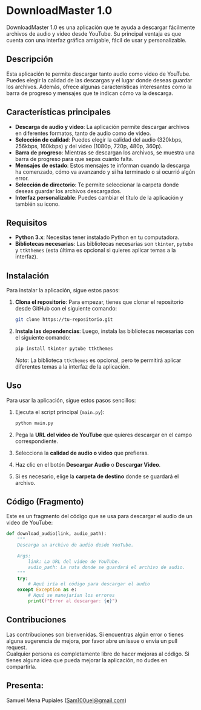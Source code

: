 # DownloadMaster 1.0

DownloadMaster 1.0 es una aplicación que te ayuda a descargar fácilmente archivos de audio y video desde YouTube. Su principal ventaja es que cuenta con una interfaz gráfica amigable, fácil de usar y personalizable.

## Descripción
Esta aplicación te permite descargar tanto audio como video de YouTube. Puedes elegir la calidad de las descargas y el lugar donde deseas guardar los archivos. Además, ofrece algunas características interesantes como la barra de progreso y mensajes que te indican cómo va la descarga.

## Características principales
- **Descarga de audio y video**: La aplicación permite descargar archivos en diferentes formatos, tanto de audio como de video.
- **Selección de calidad**: Puedes elegir la calidad del audio (320kbps, 256kbps, 160kbps) y del video (1080p, 720p, 480p, 360p).
- **Barra de progreso**: Mientras se descargan los archivos, se muestra una barra de progreso para que sepas cuánto falta.
- **Mensajes de estado**: Estos mensajes te informan cuando la descarga ha comenzado, cómo va avanzando y si ha terminado o si ocurrió algún error.
- **Selección de directorio**: Te permite seleccionar la carpeta donde deseas guardar los archivos descargados.
- **Interfaz personalizable**: Puedes cambiar el título de la aplicación y también su icono.

## Requisitos
- **Python 3.x**: Necesitas tener instalado Python en tu computadora.
- **Bibliotecas necesarias**: Las bibliotecas necesarias son `tkinter`, `pytube` y `ttkthemes` (esta última es opcional si quieres aplicar temas a la interfaz).

## Instalación
Para instalar la aplicación, sigue estos pasos:

1. **Clona el repositorio**: Para empezar, tienes que clonar el repositorio desde GitHub con el siguiente comando:
    ```bash
    git clone https://tu-repositorio.git
    ```

2. **Instala las dependencias**: Luego, instala las bibliotecas necesarias con el siguiente comando:
    ```bash
    pip install tkinter pytube ttkthemes
    ```

    *Nota*: La biblioteca `ttkthemes` es opcional, pero te permitirá aplicar diferentes temas a la interfaz de la aplicación.

## Uso
Para usar la aplicación, sigue estos pasos sencillos:

1. Ejecuta el script principal (`main.py`):
    ```bash
    python main.py
    ```

2. Pega la **URL del video de YouTube** que quieres descargar en el campo correspondiente.

3. Selecciona la **calidad de audio o video** que prefieras.

4. Haz clic en el botón **Descargar Audio** o **Descargar Video**.

5. Si es necesario, elige la **carpeta de destino** donde se guardará el archivo.

## Código (Fragmento)
Este es un fragmento del código que se usa para descargar el audio de un video de YouTube:

```python
def download_audio(link, audio_path):
    """
    Descarga un archivo de audio desde YouTube.

    Args:
        link: La URL del video de YouTube.
        audio_path: La ruta donde se guardará el archivo de audio.
    """
    try:
        # Aquí iría el código para descargar el audio
    except Exception as e:
        # Aquí se manejarían los errores
        print(f"Error al descargar: {e}")
```

## Contribuciones

Las contribuciones son bienvenidas. Si encuentras algún error o tienes alguna sugerencia de mejora, por favor abre un issue o envía un pull request.  
Cualquier persona es completamente libre de hacer mejoras al código. Si tienes alguna idea que pueda mejorar la aplicación, no dudes en compartirla.

## Presenta: 
Samuel Mena Pupiales (Sam100uel@gmail.com)
